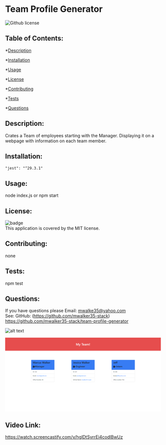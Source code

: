 # Team Profile Generator
  ![Github license](https://img.shields.io/badge/license-MIT-green.svg)
  ## Table of Contents:
  *[Description](#Description)

  *[Installation](#Installation)

  *[Usage](#Usage)

  *[License](#License)

  *[Contributing](#Contributing)

  *[Tests](#Tests)

  *[Questions](#Questions)

  ## Description: 
  Crates a Team of employees starting with the Manager. Displaying it on a webpage with information on each team member. 

  ## Installation:
    "jest": "^29.3.1"

  ## Usage:
   node index.js or npm start

  ## License:
  ![badge](https://img.shields.io/badge/license-MIT-green)
  <br />
  This application is covered by the MIT license. 

  ## Contributing:
  none

  ## Tests:
  npm test

  ## Questions:
  If you have questions please Email: mwalke35@yahoo.com<br />
  See: GitHub:  (https://github.com/mwalker35-stack)
  https://github.com/mwalker35-stack/team-profile-generator


 ![alt text](../Assets/gif%20team%20profile%20generator.gif)

  ![alt text](../Assets/Screenshot%202023-01-23%2022.50.15.png)


  ## Video Link:
  https://watch.screencastify.com/v/hglDtSyrrEi4codlBwUz
